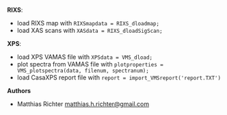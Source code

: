
**RIXS**:

- load RIXS map with ``RIXSmapdata = RIXS_dloadmap;``
- load XAS scans with ``XASdata = RIXS_dloadSigScan;``

**XPS**:

- load XPS VAMAS file with ``XPSdata = VMS_dload;``
- plot spectra from VAMAS file with ``plotproperties = VMS_plotspectra(data, filenum, spectranum);``
- load CasaXPS report file with ``report = import_VMSreport('report.TXT')``

**Authors**
  - Matthias Richter matthias.h.richter@gmail.com
